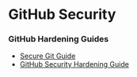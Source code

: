 # GitHub Security

### GitHub Hardening Guides

- [Secure Git Guide](https://secure-git.guide/)
- [GitHub Security Hardening Guide](https://github.com/iAnonymous3000/GitHub-Hardening-Guide)
